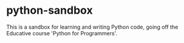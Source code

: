 # python-sandbox

This is a sandbox for learning and writing Python code, going off the Educative course 'Python for Programmers'.